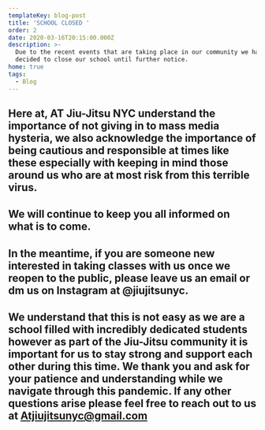 ```yaml
---
templateKey: blog-post
title: 'SCHOOL CLOSED '
order: 2
date: 2020-03-16T20:15:00.000Z
description: >-
  Due to the recent events that are taking place in our community we have
  decided to close our school until further notice. 
home: true
tags:
  - Blog
---
```

## Here at, AT Jiu-Jitsu NYC understand the importance of not giving in to mass media hysteria, we also acknowledge the importance of being cautious and responsible at times like these especially with keeping in mind those around us who are at most risk from this terrible virus.

## We will continue to keep you all informed on what is to come. 

## In the meantime, if you are someone new interested in taking classes with us once we reopen to the public, please leave us an email or dm us on Instagram at @jiujitsunyc. 

## We understand that this is not easy as we are a school filled with incredibly dedicated students however as part of the Jiu-Jitsu community it is important for us to stay strong and support each other during this time. We thank you and ask for your patience and understanding while we navigate through this pandemic. If any other questions arise please feel free to reach out to us at Atjiujitsunyc@gmail.com
